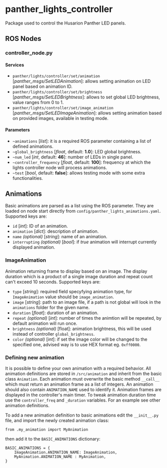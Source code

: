 # panther_lights_controller

Package used to control the Husarion Panther LED panels.

## ROS Nodes

### controller_node.py

#### Services

- `panther/lights/controller/set/animation` [*panther_msgs/SetLEDAnimation*]: allows setting animation on LED panel based on animation ID.
- `panther/lights/controller/set/brightness` [*panther_msgs/SetLEDBrightness*]: allows to set global LED brightness, value ranges from 0 to 1.
- `panther/lights/controller/set/image_animation` [*panther_msgs/SetLEDImageAnimation*]: allows setting animation based on provided images, available in testing mode.

#### Parameters

- `~animations` [*list*]: it is a required ROS parameter containing a list of defined animations.
- `~global_brightness` [*float*, default: **1.0**]: LED global brightness.
- `~num_led` [*int*, default: **46**]: number of LEDs in single panel.
- `~controller_frequency` [*float*, default: **100**]: frequency at which the lights controller node will process animations.
- `~test` [*bool*, default: **false**]: allows testing mode with some extra functionalities.

## Animations

Basic animations are parsed as a list using the ROS parameter. They are loaded on node start directly from `config/panther_lights_animations.yaml`. Supported keys are:

- `id` [*int*]: ID of an animation.
- `animation` [*dict*]: description of animation.
- `name` *(optional)* [*string*]: name of an animation.
- `interrupting` *(optional)* [*bool*]: if *true* animation will interrupt currently displayed animation.

### ImageAnimation

Animation returning frame to display based on an image. The display duration which is a product of a single image duration and repeat count can't exceed 10 seconds. Supported keys are:

- `type` [*string*]: required field specyfying animation type, for `ImageAnimation` value should be `image_animation`.
- `image` [*string*]: path to an image file, if a path is not global will look in the `animations` folder for the given name.
- `duration` [*float*]: duration of an animation.
- `repeat` *(optional)* [*int*]: number of times the animtion will be repeated, by default animation will run once.
- `brightness` *(optional)* [float]: animation brightness, this will be used instead of controller `global_brightness`.
- `color` *(optional)* [*int*]: if set the image color will be changed to the specified one, advised way is to use HEX format eg. `0xff0000`.

### Defining new animation

It is possible to define your own animation with a required behavior. All animation definitions are stored in `/src/animation` and inherit from the basic class `Animation`. Each animation must overwrite the basic method `__call__` which must return an animation frame as a list of integers. An animation should also contain `ANIMATION_NAME` used to identify it. Animation frames are displayed in the controller's main timer. To tweak animation duration time use the `controller_freq` and `_duration` variables. For an example see other animation definitions.

To add a new animation definition to basic animations edit the `__init__.py` file, and import the newly created animation class:

```
from .my_animation import MyAnimation
```

then add it to the `BASIC_ANIMATIONS` dictionary:

```
BASIC_ANIMATIONS = {
    ImageAnimation.ANIMATION_NAME: ImageAnimation,
    MyAnimation.ANIMATION_NAME : MyAnimation,
}
```